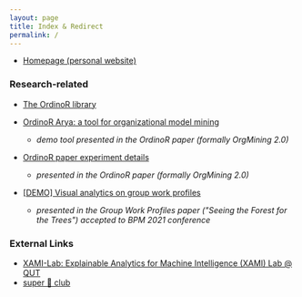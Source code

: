 ```yaml
---
layout: page
title: Index & Redirect
permalink: /
---
```


* [Homepage (personal website)](../)

### Research-related

* [The OrdinoR library](./ordinor)

* [OrdinoR Arya: a tool for organizational model mining](./arya) 
  * *demo tool presented in the OrdinoR paper (formally OrgMining 2.0)*

* [OrdinoR paper experiment details](./om2-experiments)
  * *presented in the OrdinoR paper (formally OrgMining 2.0)*

* [[DEMO] Visual analytics on group work profiles](./gwp-demo)
  * *presented in the Group Work Profiles paper ("Seeing the Forest for the Trees") accepted to BPM 2021 conference*

### External Links

* [XAMI-Lab: Explainable Analytics for Machine Intelligence (XAMI) Lab @ QUT](https://www.xami-lab.org/)
* [super 🐰 club](http://superbunny.club)
